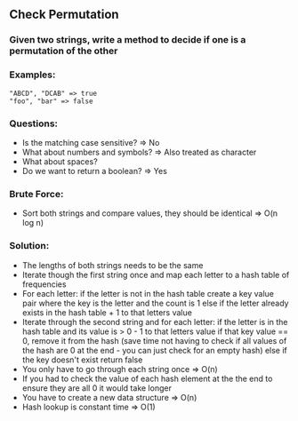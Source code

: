 ## Check Permutation
### Given two strings, write a method to decide if one is a permutation of the other

### Examples:
```
"ABCD", "DCAB" => true
"foo", "bar" => false
```

### Questions:
- Is the matching case sensitive? => No
- What about numbers and symbols? => Also treated as character
- What about spaces?
- Do we want to return a boolean? => Yes

### Brute Force:
- Sort both strings and compare values, they should be identical
=> O(n log n)

### Solution:
- The lengths of both strings needs to be the same
- Iterate though the first string once and map each letter to a hash table of frequencies
- For each letter:
    if the letter is not in the hash table
        create a key value pair where the key is the letter and the count is 1
    else if the letter already exists in the hash table
        + 1 to that letters value
- Iterate through the second string and for each letter:
    if the letter is in the hash table and its value is > 0
        - 1 to that letters value
        if that key value == 0, remove it from the hash (save time not having to check if all values of the hash are 0 at the end - you can just check for an empty hash)
    else if the key doesn't exist
        return false
- You only have to go through each string once
=> O(n)
- If you had to check the value of each hash element at the the end to ensure they are all 0 it would take longer
- You have to create a new data structure
=> O(n)
- Hash lookup is constant time => O(1)
